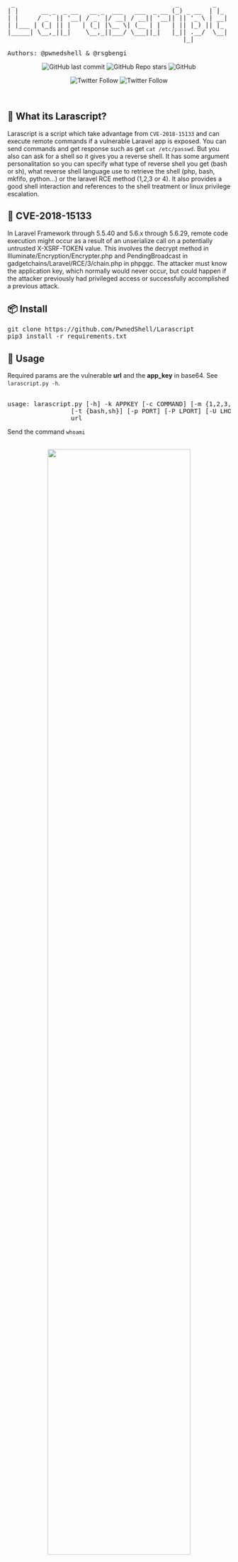 <pre>
 _                                           _         _
| |      __ _  _ __   __ _  ___   ___  _ __ (_) _ __  | |_
| |     / _` || '__| / _` |/ __| / __|| '__|| || '_ \ | __|
| |___ | (_| || |   | (_| |\__ \| (__ | |   | || |_) || |_
|_____| \__,_||_|    \__,_||___/ \___||_|   |_|| .__/  \__|
                                               |_|

Authors: @pwnedshell & @rsgbengi 
</pre>
<p align="center">
    <img alt="GitHub last commit" src="https://img.shields.io/github/last-commit/PwnedShell/Larascript?style=for-the-badge">
    <img alt="GitHub Repo stars" src="https://img.shields.io/github/stars/PwnedShell/Larascript?style=for-the-badge">
    <img alt="GitHub" src="https://img.shields.io/github/license/pwnedshell/Larascript?style=for-the-badge">
</p>
<p align="center">
    <img alt="Twitter Follow" src="https://img.shields.io/twitter/follow/pwnedshell?style=for-the-badge">
    <img alt="Twitter Follow" src="https://img.shields.io/twitter/follow/rsgbengi?style=for-the-badge">
</p>
<br>

<h2>📌 What its Larascript?</h2>
Larascript is a script which take advantage from <code>CVE-2018-15133</code> and can execute remote commands if a vulnerable Laravel app is exposed. You can send commands and get response such as get <code>cat /etc/passwd</code>. But you also can ask for a shell so it gives you a reverse shell. It has some argument personalitation so you can specify what type of reverse shell you get (bash or sh), what reverse shell language use to retrieve the shell (php, bash, mkfifo, python...) or the laravel RCE method (1,2,3 or 4). It also provides a good shell interaction and references to the shell treatment or linux privilege escalation.

<h2>🧨 CVE-2018-15133</h2>
In Laravel Framework through 5.5.40 and 5.6.x through 5.6.29, remote code execution might occur as a result of an unserialize call on a potentially untrusted X-XSRF-TOKEN value. This involves the decrypt method in Illuminate/Encryption/Encrypter.php and PendingBroadcast in gadgetchains/Laravel/RCE/3/chain.php in phpggc. The attacker must know the application key, which normally would never occur, but could happen if the attacker previously had privileged access or successfully accomplished a previous attack.

<h2>📦 Install</h2>
<pre>
git clone https://github.com/PwnedShell/Larascript
pip3 install -r requirements.txt
</pre>

<h2>📘 Usage</h2>
Required params are the vulnerable <strong>url</strong> and the <strong>app_key</strong> in base64. See <code>larascript.py -h</code>.<br><br>
<pre>
usage: larascript.py [-h] -k APPKEY [-c COMMAND] [-m {1,2,3,4,5}] [-s {bash,python,perl,php,ruby,nc,mkfifo,lua,java}]
                 [-t {bash,sh}] [-p PORT] [-P LPORT] [-U LHOST]
                 url
</pre>
Send the command <code>whoami</code><br><br>
<p align="center">
<img width="80%" src="https://github.com/rsgbengi/DreamTeamArmy/blob/main/Intrusion/Laravel%20CVE-2018-15133/pictures/command-poc.png">
</p>
Get a reverse shell using mkfifo payload. Setting the lhost to our local machine<br><br>
<p align="center">
<img width="80%" src="https://github.com/rsgbengi/DreamTeamArmy/blob/main/Intrusion/Laravel%20CVE-2018-15133/pictures/shell-poc1.png">
</p>

<h2>📎 References</h2>
<ul>
 <li><a href="https://www.cvedetails.com/cve/CVE-2018-15133/">CVE-2018-15133</a></li>
 <li><a href="https://github.com/aljavier/exploit_laravel_cve-2018-15133">Aljavier exploit</a></li>
 <li><a href="https://github.com/kozmic/laravel-poc-CVE-2018-15133">Kozmic POC</a></li>
 <li><a href="https://github.com/ambionics/phpggc">Phpggc</a></li>
 <li><a href="https://github.com/swisskyrepo/PayloadsAllTheThings/blob/master/Methodology%20and%20Resources/Reverse%20Shell%20Cheatsheet.md">Payload all the things</a></li>
</ul>

